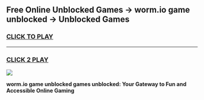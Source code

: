 
## Free Online Unblocked Games → worm.io game unblocked → Unblocked Games
<h3>
<a href="https://premium.freeplayer.one?title=worm.io_game_unblocked&ref=21F">CLICK TO PLAY</a></h3>
<hr>

<h3>
<a href="https://premium.freeplayer.one?title=worm.io_game_unblocked&ref=21F">CLICK 2 PLAY</a>
  
</h3>

<a href="https://premium.freeplayer.one?title=worm.io_game_unblocked&ref=21F/"><img src="https://clearcache.store/games.png"></a>


**worm.io game unblocked games unblocked: Your Gateway to Fun and Accessible Online Gaming**
